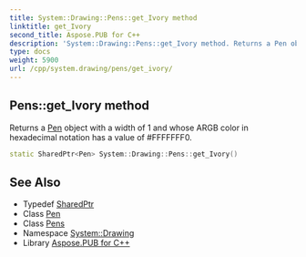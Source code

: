 ```yaml
---
title: System::Drawing::Pens::get_Ivory method
linktitle: get_Ivory
second_title: Aspose.PUB for C++
description: 'System::Drawing::Pens::get_Ivory method. Returns a Pen object with a width of 1 and whose ARGB color in hexadecimal notation has a value of #FFFFFFF0 in C++.'
type: docs
weight: 5900
url: /cpp/system.drawing/pens/get_ivory/
---
```

## Pens::get_Ivory method


Returns a [Pen](../../pen/) object with a width of 1 and whose ARGB color in hexadecimal notation has a value of #FFFFFFF0.

```cpp
static SharedPtr<Pen> System::Drawing::Pens::get_Ivory()
```

## See Also

* Typedef [SharedPtr](../../../system/sharedptr/)
* Class [Pen](../../pen/)
* Class [Pens](../)
* Namespace [System::Drawing](../../)
* Library [Aspose.PUB for C++](../../../)
